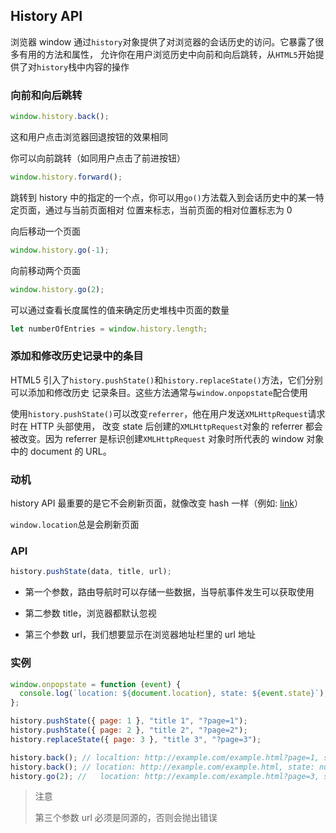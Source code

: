## History API

浏览器 window 通过`history`对象提供了对浏览器的会话历史的访问。它暴露了很多有用的方法和属性，
允许你在用户浏览历史中向前和向后跳转，从`HTML5`开始提供了对`history`栈中内容的操作

### 向前和向后跳转

```js
window.history.back();
```

这和用户点击浏览器回退按钮的效果相同

你可以向前跳转（如同用户点击了前进按钮）

```js
window.history.forward();
```

跳转到 history 中的指定的一个点，你可以用`go()`方法载入到会话历史中的某一特定页面，通过与当前页面相对
位置来标志，当前页面的相对位置标志为 0

向后移动一个页面

```js
window.history.go(-1);
```

向前移动两个页面

```js
window.history.go(2);
```

可以通过查看长度属性的值来确定历史堆栈中页面的数量

```js
let numberOfEntries = window.history.length;
```

### 添加和修改历史记录中的条目

HTML5 引入了`history.pushState()`和`history.replaceState()`方法，它们分别可以添加和修改历史
记录条目。这些方法通常与`window.onpopstate`配合使用

使用`history.pushState()`可以改变`referrer`，他在用户发送`XMLHttpRequest`请求时在 HTTP 头部使用，
改变 state 后创建的`XMLHttpRequest`对象的 referrer 都会被改变。因为 referrer 是标识创建`XMLHttpRequest`
对象时所代表的 window 对象中的 document 的 URL。

### 动机

history API 最重要的是它不会刷新页面，就像改变 hash 一样（例如: <a href="#target">link</a>）

`window.location`总是会刷新页面

### API

```js
history.pushState(data, title, url);
```

- 第一个参数，路由导航时可以存储一些数据，当导航事件发生可以获取使用

- 第二参数 title，浏览器都默认忽视

- 第三个参数 url，我们想要显示在浏览器地址栏里的 url 地址

### 实例

```js
window.onpopstate = function (event) {
  console.log(`location: ${document.location}, state: ${event.state}`);
};

history.pushState({ page: 1 }, "title 1", "?page=1");
history.pushState({ page: 2 }, "title 2", "?page=2");
history.replaceState({ page: 3 }, "title 3", "?page=3");

history.back(); // localtion: http://example.com/example.html?page=1, state: {"page":1}
history.back(); // location: http://example.com/example.html, state: null
history.go(2); //   location: http://example.com/example.html?page=3, state: {"page":3}
```

> 注意
>
> 第三个参数 url 必须是同源的，否则会抛出错误
